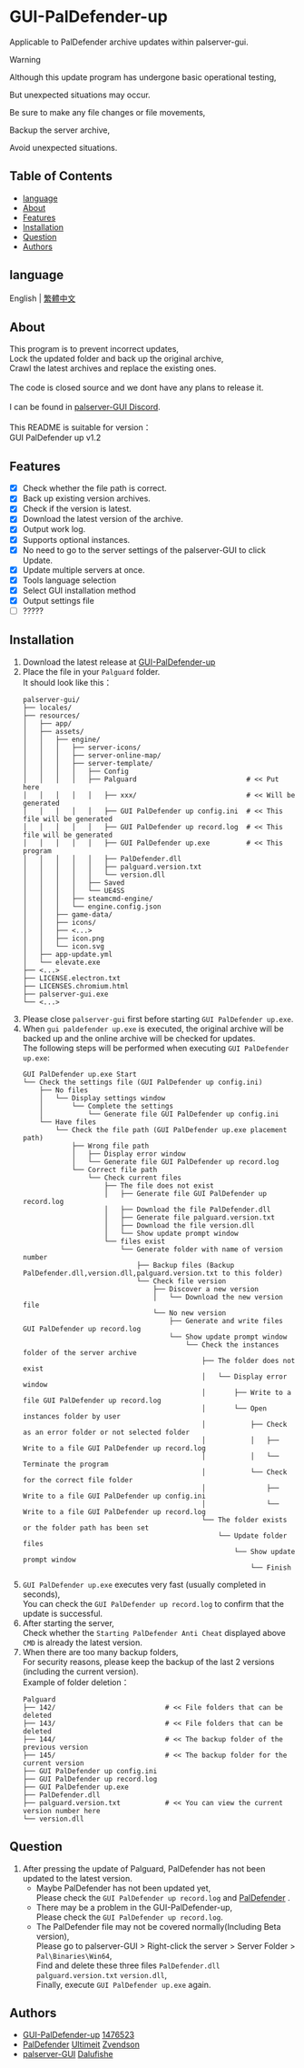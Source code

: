 # GUI-PalDefender-up
Applicable to PalDefender archive updates within palserver-gui.

> [!WARNING]
>
> Although this update program has undergone basic operational testing,
> 
> But unexpected situations may occur.
> 
> Be sure to make any file changes or file movements,
> 
> Backup the server archive,
> 
> Avoid unexpected situations.
>

## Table of Contents
- [language](#language)
- [About](#about)
- [Features](#features)
- [Installation](#installation)
- [Question](#question)
- [Authors](#authors)

## language
English | [繁體中文](./README_ZH_TW.md)

## About
This program is to prevent incorrect updates,
<br>Lock the updated folder and back up the original archive,
<br>Crawl the latest archives and replace the existing ones.
<br>
<br>The code is closed source and we dont have any plans to release it.
<br>
<br>I can be found in [palserver-GUI Discord](https://discord.gg/UA24pctUYc).
<br>
<br>This README is suitable for version：
<br>GUI PalDefender up v1.2
<br>

## Features
- [x] Check whether the file path is correct.
- [x] Back up existing version archives.
- [x] Check if the version is latest.
- [x] Download the latest version of the archive.
- [x] Output work log.
- [x] Supports optional instances.
- [x] No need to go to the server settings of the palserver-GUI to click Update.
- [x] Update multiple servers at once.
- [x] Tools language selection
- [x] Select GUI installation method
- [x] Output settings file
- [ ] ?????

## Installation
1. Download the latest release at [GUI-PalDefender-up](https://github.com/1476523/GUI-PalDefender-up/releases)
2. Place the file in your `Palguard` folder.
   <br>It should look like this：
   ```
   palserver-gui/
   ├── locales/
   ├── resources/
   │   ├── app/
   │   ├── assets/
   │   │   ├── engine/
   │   │   │   ├── server-icons/
   │   │   │   ├── server-online-map/
   │   │   │   ├── server-template/
   │   │   │   │   ├── Config
   │   │   │   │   ├── Palguard                           # << Put here
   │   │   │   │   │   ├── xxx/                           # << Will be generated
   │   │   │   │   │   ├── GUI PalDefender up config.ini  # << This file will be generated
   │   │   │   │   │   ├── GUI PalDefender up record.log  # << This file will be generated
   │   │   │   │   │   ├── GUI PalDefender up.exe         # << This program
   │   │   │   │   │   ├── PalDefender.dll
   │   │   │   │   │   ├── palguard.version.txt
   │   │   │   │   │   └── version.dll
   │   │   │   │   ├── Saved
   │   │   │   │   └── UE4SS
   │   │   │   ├── steamcmd-engine/
   │   │   │   └── engine.config.json
   │   │   ├── game-data/
   │   │   ├── icons/
   │   │   ├── <...>
   │   │   ├── icon.png
   │   │   └── icon.svg
   │   ├── app-update.yml
   │   └── elevate.exe
   ├── <...>
   ├── LICENSE.electron.txt
   ├── LICENSES.chromium.html
   ├── palserver-gui.exe
   └── <...>
   ```
3. Please close `palserver-gui` first before starting `GUI PalDefender up.exe`.
4. When `gui paldefender up.exe` is executed, the original archive will be backed up and the online archive will be checked for updates.
   <br>The following steps will be performed when executing `GUI PalDefender up.exe`:
   ```
   GUI PalDefender up.exe Start
   └── Check the settings file (GUI PalDefender up config.ini)
       ├── No files
       │   └── Display settings window
       │       └── Complete the settings
       │           └── Generate file GUI PalDefender up config.ini
       └── Have files
           └── Check the file path (GUI PalDefender up.exe placement path)
               ├── Wrong file path
               │   ├── Display error window
               │   └── Generate file GUI PalDefender up record.log
               └── Correct file path
                   └── Check current files
                       ├── The file does not exist
                       │   ├── Generate file GUI PalDefender up record.log
                       │   ├── Download the file PalDefender.dll
                       │   ├── Generate file palguard.version.txt
                       │   ├── Download the file version.dll
                       │   └── Show update prompt window
                       └── files exist
                           └── Generate folder with name of version number
                               ├── Backup files (Backup PalDefender.dll,version.dll,palguard.version.txt to this folder)
                               └── Check file version
                                   ├── Discover a new version
                                   │   └── Download the new version file
                                   └── No new version
                                       ├── Generate and write files GUI PalDefender up record.log
                                       └── Show update prompt window
                                           └── Check the instances folder of the server archive
                                               ├── The folder does not exist
                                               │   └── Display error window
                                               │       ├── Write to a file GUI PalDefender up record.log
                                               │       └── Open instances folder by user
                                               │           ├── Check as an error folder or not selected folder
                                               │           │   ├── Write to a file GUI PalDefender up record.log
                                               │           │   └── Terminate the program
                                               │           └── Check for the correct file folder
                                               │               ├── Write to a file GUI PalDefender up config.ini
                                               │               └── Write to a file GUI PalDefender up record.log
                                               └── The folder exists or the folder path has been set
                                                   └── Update folder files
                                                       └── Show update prompt window
                                                           └── Finish
   ```
5. `GUI PalDefender up.exe` executes very fast (usually completed in seconds),
   <br>You can check the `GUI PalDefender up record.log` to confirm that the update is successful.
6. After starting the server,
   <br>Check whether the `Starting PalDefender Anti Cheat` displayed above `CMD` is already the latest version.
7. When there are too many backup folders,
   <br>For security reasons, please keep the backup of the last 2 versions (including the current version).
   <br>Example of folder deletion：
   ```
   Palguard
   ├── 142/                           # << File folders that can be deleted
   ├── 143/                           # << File folders that can be deleted
   ├── 144/                           # << The backup folder of the previous version
   ├── 145/                           # << The backup folder for the current version
   ├── GUI PalDefender up config.ini
   ├── GUI PalDefender up record.log
   ├── GUI PalDefender up.exe
   ├── PalDefender.dll
   ├── palguard.version.txt           # << You can view the current version number here
   └── version.dll
   ```

## Question
1. After pressing the update of Palguard, PalDefender has not been updated to the latest version.
   -  Maybe PalDefender has not been updated yet,
    <br> Please check the `GUI PalDefender up record.log` and [PalDefender](https://github.com/Ultimeit/PalDefender) .
   -  There may be a problem in the GUI-PalDefender-up,
    <br> Please check the `GUI PalDefender up record.log`.
   -  The PalDefender file may not be covered normally(Including Beta version),
    <br> Please go to palserver-GUI > Right-click the server > Server Folder > `Pal\Binaries\Win64`,
    <br> Find and delete these three files `PalDefender.dll` `palguard.version.txt` `version.dll`,
    <br> Finally, execute `GUI PalDefender up.exe` again.

## Authors
- [GUI-PalDefender-up](https://github.com/1476523/GUI-PalDefender-up) [1476523](https://github.com/1476523)
- [PalDefender](https://github.com/Ultimeit/PalDefender) [Ultimeit](https://github.com/Ultimeit) [Zvendson](https://github.com/Zvendson)
- [palserver-GUI](https://github.com/Dalufishe/palserver-GUI) [Dalufishe](https://github.com/Dalufishe)
